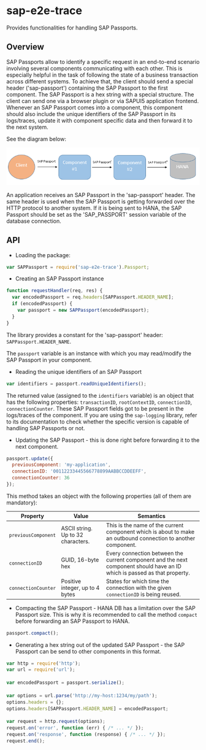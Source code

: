 # sap-e2e-trace

Provides functionalities for handling SAP Passports.


## Overview

SAP Passports allow to identify a specific request in an end-to-end scenario involving several components communicating with each other.
This is especially helpful in the task of following the state of a business transaction across different systems.
To achieve that, the client should send a special header ('sap-passport') containing the SAP Passport to the first component.
The SAP Passport is a hex string with a special structure. The client can send one via a browser plugin or via SAPUI5 application frontend.
Whenever an SAP Passport comes into a component, this component should also include the unique identifiers of the SAP Passport in its logs/traces,
update it with component specific data and then forward it to the next system.

See the diagram below:

![SAP Passport overview diagram](diagram.png "Overview diagram")

An application receives an SAP Passport in the 'sap-passport' header. The same header is used when the SAP Passport is getting forwarded over the HTTP protocol to another system.
If it is being sent to HANA, the SAP Passport should be set as the 'SAP_PASSPORT' session variable of the database connection.

## API

- Loading the package:

```js
var SAPPassport = require('sap-e2e-trace').Passport;
```

- Creating an SAP Passport instance

```js
function requestHandler(req, res) {
  var encodedPassport = req.headers[SAPPassport.HEADER_NAME];
  if (encodedPassport) {
    var passport = new SAPPassport(encodedPassport);
  }
}
```

The library provides a constant for the 'sap-passport' header: `SAPPassport.HEADER_NAME`.

The `passport` variable is an instance with which you may read/modify the SAP Passport in your component.

- Reading the unique identifiers of an SAP Passport

```js
var identifiers = passport.readUniqueIdentifiers();
```

The returned value (assigned to the `identifiers` variable) is an object that has the following properties: `transactionID`, `rootContextID`, `connectionID`, `connectionCounter`.
These SAP Passport fields got to be present in the logs/traces of the component.
If you are using the `sap-logging` library, refer to its documentation to check whether the specific version is capable of handling SAP Passports or not.


- Updating the SAP Passport - this is done right before forwarding it to the next component.

```js
passport.update({
  previousComponent: 'my-application',
  connectionID: '00112233445566778899AABBCCDDEEFF',
  connectionCounter: 36
});
```

This method takes an object with the following properties (all of them are mandatory):

Property      | Value      | Semantics
------------- | ---------- | --------------------------
`previousComponent` | ASCII string. Up to 32 characters. | This is the name of the current component which is about to make an outbound connection to another component.
`connectionID` | GUID, 16-byte hex | Every connection between the current component and the next component should have an ID which is passed as that property.
`connectionCounter`| Positive integer, up to 4 bytes | States for which time the connection with the given `connectionID` is being reused.

- Compacting the SAP Passport - HANA DB has a limitation over the SAP Passport size.
This is why it is recommended to call the method `compact` before forwarding an SAP Passport to HANA.

```js
passport.compact();
```

- Generating a hex string out of the updated SAP Passport - the SAP Passport can be send to other components in this format.

```js
var http = require('http');
var url = require('url');

var encodedPassport = passport.serialize();

var options = url.parse('http://my-host:1234/my/path');
options.headers = {};
options.headers[SAPPassport.HEADER_NAME] = encodedPassport;

var request = http.request(options);
request.on('error', function (err) { /* ... */ });
request.on('response', function (response) { /* ... */ });
request.end();
```
